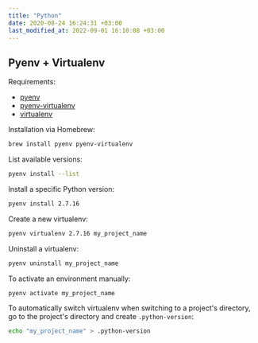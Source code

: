 ```yaml
---
title: "Python"
date: 2020-08-24 16:24:31 +03:00
last_modified_at: 2022-09-01 16:10:08 +03:00
---
```


## Pyenv + Virtualenv

Requirements:

- [pyenv](https://github.com/pyenv/pyenv)
- [pyenv-virtualenv](https://github.com/pyenv/pyenv-virtualenv)
- [virtualenv](https://github.com/pypa/virtualenv)

Installation via Homebrew:

```sh
brew install pyenv pyenv-virtualenv
```

List available versions:

``` sh
pyenv install --list
```

Install a specific Python version:

```sh
pyenv install 2.7.16
```

Create a new virtualenv:

```sh
pyenv virtualenv 2.7.16 my_project_name
```

Uninstall a virtualenv:

```sh
pyenv uninstall my_project_name
```

To activate an environment manually:

```sh
pyenv activate my_project_name
```

To automatically switch virtualenv when switching to a project's directory, go
to the project's directory and create `.python-version`:

```sh
echo "my_project_name" > .python-version
```
